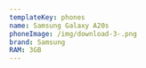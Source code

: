```yaml
---
templateKey: phones
name: Samsung Galaxy A20s
phoneImage: /img/download-3-.png
brand: Samsung
RAM: 3GB
---
```

